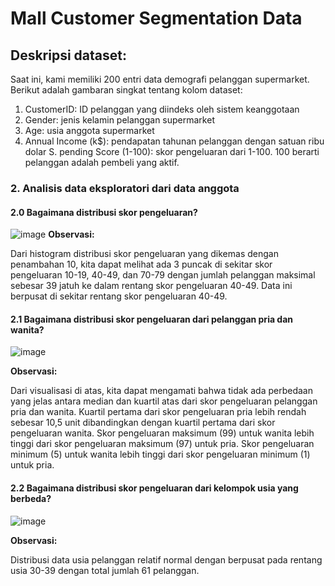 # Mall Customer Segmentation Data

## Deskripsi dataset:
Saat ini, kami memiliki 200 entri data demografi pelanggan supermarket. Berikut adalah gambaran singkat tentang kolom dataset:

1. CustomerID: ID pelanggan yang diindeks oleh sistem keanggotaan
2. Gender: jenis kelamin pelanggan supermarket
3. Age: usia anggota supermarket
4. Annual Income (k$): pendapatan tahunan pelanggan dengan satuan ribu dolar
S. pending Score (1-100): skor pengeluaran dari 1-100. 100 berarti pelanggan adalah pembeli yang aktif.

### 2. Analisis data eksploratori dari data anggota

#### 2.0 Bagaimana distribusi skor pengeluaran?

![image](https://github.com/JuanFakhri/Mall_Customer_Segmentation_Data/assets/61308533/81b57208-70c5-4da0-b359-63074c43ee2a)
<b>Observasi:</b>

Dari histogram distribusi skor pengeluaran yang dikemas dengan penambahan 10, kita dapat melihat ada 3 puncak di sekitar skor pengeluaran 10-19, 40-49, dan 70-79 dengan jumlah pelanggan maksimal sebesar 39 jatuh ke dalam rentang skor pengeluaran 40-49. Data ini berpusat di sekitar rentang skor pengeluaran 40-49.

#### 2.1 Bagaimana distribusi skor pengeluaran dari pelanggan pria dan wanita?

![image](https://github.com/JuanFakhri/Mall_Customer_Segmentation_Data/assets/61308533/cb88116c-b4ae-431d-adf1-eab800a1c635)

<b>Observasi:</b>
 
Dari visualisasi di atas, kita dapat mengamati bahwa tidak ada perbedaan yang jelas antara median dan kuartil atas dari skor pengeluaran pelanggan pria dan wanita. Kuartil pertama dari skor pengeluaran pria lebih rendah sebesar 10,5 unit dibandingkan dengan kuartil pertama dari skor pengeluaran wanita. Skor pengeluaran maksimum (99) untuk wanita lebih tinggi dari skor pengeluaran maksimum (97) untuk pria. Skor pengeluaran minimum (5) untuk wanita lebih tinggi dari skor pengeluaran minimum (1) untuk pria.

#### 2.2 Bagaimana distribusi skor pengeluaran dari kelompok usia yang berbeda?
![image](https://github.com/JuanFakhri/Mall_Customer_Segmentation_Data/assets/61308533/2473fe05-7346-43ff-bfbb-07fbe36eb21d)


<b>Observasi:</b>

Distribusi data usia pelanggan relatif normal dengan berpusat pada rentang usia 30-39 dengan total jumlah 61 pelanggan.

